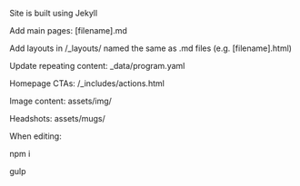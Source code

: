 
Site is built using Jekyll

Add main pages: [filename].md

Add layouts in /_layouts/ named the same as .md files (e.g. [filename].html)

Update repeating content: _data/program.yaml

Homepage CTAs: /_includes/actions.html

Image content: assets/img/

Headshots: assets/mugs/

When editing:

npm i

gulp